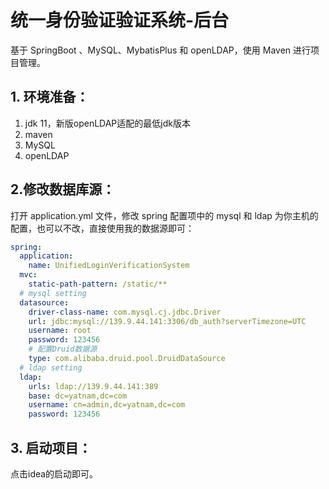 # 统一身份验证验证系统-后台

基于 SpringBoot 、MySQL、MybatisPlus 和 openLDAP，使用 Maven 进行项目管理。 

## 1. 环境准备：

1.  jdk 11，新版openLDAP适配的最低jdk版本
2.  maven
3.  MySQL
4. openLDAP

## 2.修改数据库源：

打开 application.yml 文件，修改 spring 配置项中的 mysql 和 ldap 为你主机的配置，也可以不改，直接使用我的数据源即可：

``` yaml
spring:
  application:
    name: UnifiedLoginVerificationSystem
  mvc:
    static-path-pattern: /static/**
  # mysql setting
  datasource:
    driver-class-name: com.mysql.cj.jdbc.Driver
    url: jdbc:mysql://139.9.44.141:3306/db_auth?serverTimezone=UTC
    username: root
    password: 123456
    # 配置Druid数据源
    type: com.alibaba.druid.pool.DruidDataSource
  # ldap setting
  ldap:
    urls: ldap://139.9.44.141:389 
    base: dc=yatnam,dc=com
    username: cn=admin,dc=yatnam,dc=com
    password: 123456
```

## 3. 启动项目：

点击idea的启动即可。